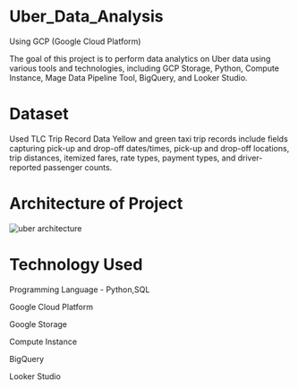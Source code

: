 # Uber_Data_Analysis

Using GCP (Google Cloud Platform)

The goal of this project is to perform data analytics on Uber data using various tools and technologies, including GCP Storage, Python, Compute Instance, Mage Data Pipeline Tool, BigQuery, and Looker Studio.


# Dataset 

Used TLC Trip Record Data Yellow and green taxi trip records include fields capturing pick-up and drop-off dates/times, pick-up and drop-off locations, trip distances, itemized fares, rate types, payment types, and driver-reported passenger counts.


# Architecture of Project
![uber architecture](https://github.com/user-attachments/assets/8b0c45dc-caba-44e9-a9e4-1b1c0ab0e396)



# Technology Used


Programming Language - Python,SQL

Google Cloud Platform

Google Storage

Compute Instance

BigQuery

Looker Studio

